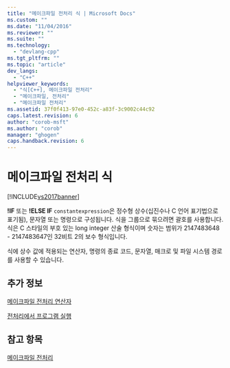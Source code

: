 ```yaml
---
title: "메이크파일 전처리 식 | Microsoft Docs"
ms.custom: ""
ms.date: "11/04/2016"
ms.reviewer: ""
ms.suite: ""
ms.technology: 
  - "devlang-cpp"
ms.tgt_pltfrm: ""
ms.topic: "article"
dev_langs: 
  - "C++"
helpviewer_keywords: 
  - "식[C++], 메이크파일 전처리"
  - "메이크파일, 전처리"
  - "메이크파일 전처리"
ms.assetid: 37f0f413-97e0-452c-a83f-3c9002c44c92
caps.latest.revision: 6
author: "corob-msft"
ms.author: "corob"
manager: "ghogen"
caps.handback.revision: 6
---
```

# 메이크파일 전처리 식
[!INCLUDE[vs2017banner](../assembler/inline/includes/vs2017banner.md)]

**\!IF** 또는 **\!ELSE IF** `constantexpression`은 정수형 상수\(십진수나 C 언어 표기법으로 표기됨\), 문자열 또는 명령으로 구성됩니다.  식을 그룹으로 묶으려면 괄호를 사용합니다.  식은 C 스타일의 부호 있는 long integer 산술 형식이며 숫자는 범위가 2147483648 \- 2147483647인 32비트 2의 보수 형식입니다.  
  
 식에 상수 값에 적용되는 연산자, 명령의 종료 코드, 문자열, 매크로 및 파일 시스템 경로를 사용할 수 있습니다.  
  
## 추가 정보  
 [메이크파일 전처리 연산자](../build/makefile-preprocessing-operators.md)  
  
 [전처리에서 프로그램 실행](../build/executing-a-program-in-preprocessing.md)  
  
## 참고 항목  
 [메이크파일 전처리](../build/makefile-preprocessing.md)